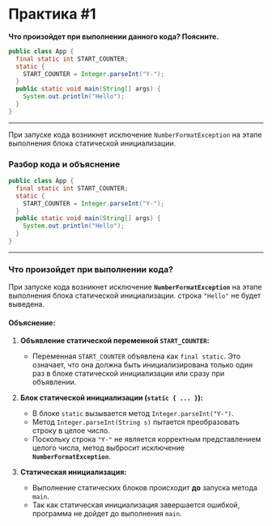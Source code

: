 # Практика #1
**Что произойдет при выполнении данного кода? Поясните.**

```java
public class App {
  final static int START_COUNTER;
  static {
    START_COUNTER = Integer.parseInt("Y-");
  }
  public static void main(String[] args) {
    System.out.println("Hello");
  }
}
```
---
При запуске кода возникнет исключение `NumberFormatException` на этапе выполнения блока статической инициализации.

### Разбор кода и объяснение

```java
public class App {
  final static int START_COUNTER;
  static {
    START_COUNTER = Integer.parseInt("Y-");
  }
  public static void main(String[] args) {
    System.out.println("Hello");
  }
}
```

---

### Что произойдет при выполнении кода?

При запуске кода возникнет исключение **`NumberFormatException`** на этапе выполнения блока статической инициализации. строка `"Hello"` не будет выведена.  



#### Объяснение:

1. **Объявление статической переменной `START_COUNTER`:**
   - Переменная `START_COUNTER` объявлена как `final static`. Это означает, что она должна быть инициализирована только один раз в блоке статической инициализации или сразу при объявлении.

2. **Блок статической инициализации (`static { ... }`):**
   - В блоке `static` вызывается метод `Integer.parseInt("Y-")`.
   - Метод `Integer.parseInt(String s)` пытается преобразовать строку в целое число.
   - Поскольку строка `"Y-"` не является корректным представлением целого числа, метод выбросит исключение **`NumberFormatException`**.

3. **Статическая инициализация:**
   - Выполнение статических блоков происходит **до** запуска метода `main`. 
   - Так как статическая инициализация завершается ошибкой, программа не дойдет до выполнения `main`.

